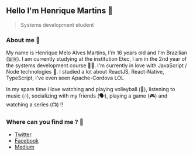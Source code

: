 ## Hello I'm Henrique Martins 👋

> Systems development student

### About me 📖
My name is Henrique Melo Alves Martins, I'm 16 years old and I'm Brazilian (🇧🇷). I am currently studying at the institution Etec, I am in the 2nd year of the systems development course 👨‍💻. I'm currently in love with JavaScript / Node technologies 🥰. I studied a lot about ReactJS, React-Native, TypeScript, I've even seen Apache-Cordova LOL

In my spare time I love watching and playing volleyball (🏐), listening to music (🎶), socializing with my friends (🗣️), playing a game (🎮) and watching a series (📺) !!

### Where can you find me ? 🔎

- [Twitter](https://twitter.com/martinsH3nrique)
- [Facebook](https://www.facebook.com/profile.php?id=100004602799158)
- [Medium](https://medium.com/@hmartins224)

